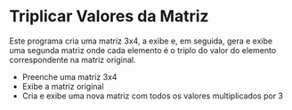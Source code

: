 # Triplicar Valores da Matriz

Este programa cria uma matriz 3x4, a exibe e, em seguida, gera e exibe uma segunda matriz onde cada elemento é o triplo do valor do elemento correspondente na matriz original.

- Preenche uma matriz 3x4
- Exibe a matriz original
- Cria e exibe uma nova matriz com todos os valores multiplicados por 3